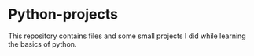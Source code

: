 # Python-projects
This repository contains files and some small projects I did while learning the basics of python.
